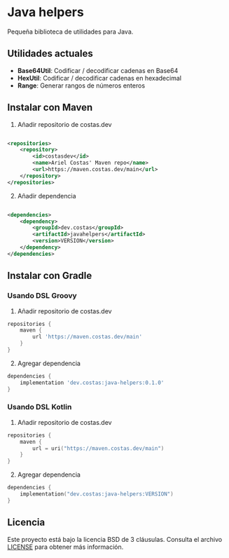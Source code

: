 # Java helpers

Pequeña biblioteca de utilidades para Java.

## Utilidades actuales

- **Base64Util**: Codificar / decodificar cadenas en Base64
- **HexUtil**: Codificar / decodificar cadenas en hexadecimal
- **Range**: Generar rangos de números enteros

## Instalar con Maven

1. Añadir repositorio de costas.dev

```xml

<repositories>
	<repository>
		<id>costasdev</id>
		<name>Ariel Costas' Maven repo</name>
		<url>https://maven.costas.dev/main</url>
	</repository>
</repositories>
```

2. Añadir dependencia

```xml

<dependencies>
	<dependency>
		<groupId>dev.costas</groupId>
		<artifactId>javahelpers</artifactId>
		<version>VERSION</version>
	</dependency>
</dependencies>
```

## Instalar con Gradle

### Usando DSL Groovy

1. Añadir repositorio de costas.dev

```groovy
repositories {
	maven {
		url 'https://maven.costas.dev/main'
	}
}
```

2. Agregar dependencia

```groovy
dependencies {
	implementation 'dev.costas:java-helpers:0.1.0'
}
```

### Usando DSL Kotlin

1. Añadir repositorio de costas.dev

```kotlin
repositories {
	maven {
		url = uri("https://maven.costas.dev/main")
	}
}
```

2. Agregar dependencia

```kotlin
dependencies {
	implementation("dev.costas:java-helpers:VERSION")
}
```

## Licencia

Este proyecto está bajo la licencia BSD de 3 cláusulas. Consulta el archivo [LICENSE](LICENSE) para obtener más
información.